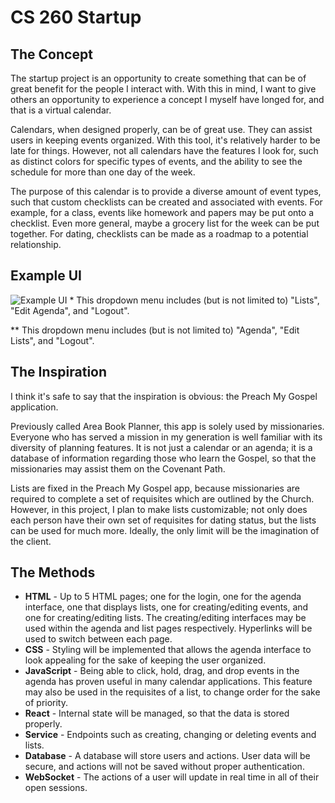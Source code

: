 # CS 260 Startup
## The Concept
The startup project is an opportunity to create something that can be of great benefit for the people I interact with. With this in mind, I want to give others an opportunity to experience a concept I myself have longed for, and that is a virtual calendar.

Calendars, when designed properly, can be of great use. They can assist users in keeping events organized. With this tool, it's relatively harder to be late for things. However, not all calendars have the features I look for, such as distinct colors for specific types of events, and the ability to see the schedule for more than one day of the week.

The purpose of this calendar is to provide a diverse amount of event types, such that custom checklists can be created and associated with events. For example, for a class, events like homework and papers may be put onto a checklist. Even more general, maybe a grocery list for the week can be put together. For dating, checklists can be made as a roadmap to a potential relationship.
## Example UI
![Example UI](260_startup_image.png)
\* This dropdown menu includes (but is not limited to) "Lists", "Edit Agenda", and "Logout".

\** This dropdown menu includes (but is not limited to) "Agenda", "Edit Lists", and "Logout".
## The Inspiration
I think it's safe to say that the inspiration is obvious: the Preach My Gospel application.

Previously called Area Book Planner, this app is solely used by missionaries. Everyone who has served a mission in my generation is well familiar with its diversity of planning features. It is not just a calendar or an agenda; it is a database of information regarding those who learn the Gospel, so that the missionaries may assist them on the Covenant Path.

Lists are fixed in the Preach My Gospel app, because missionaries are required to complete a set of requisites which are outlined by the Church. However, in this project, I plan to make lists customizable; not only does each person have their own set of requisites for dating status, but the lists can be used for much more. Ideally, the only limit will be the imagination of the client.
## The Methods
* **HTML** - Up to 5 HTML pages; one for the login, one for the agenda interface, one that displays lists, one for creating/editing events, and one for creating/editing lists. The creating/editing interfaces may be used within the agenda and list pages respectively. Hyperlinks will be used to switch between each page.
* **CSS** - Styling will be implemented that allows the agenda interface to look appealing for the sake of keeping the user organized.
* **JavaScript** - Being able to click, hold, drag, and drop events in the agenda has proven useful in many calendar applications. This feature may also be used in the requisites of a list, to change order for the sake of priority.
* **React** - Internal state will be managed, so that the data is stored properly.
* **Service** - Endpoints such as creating, changing or deleting events and lists.
* **Database** - A database will store users and actions. User data will be secure, and actions will not be saved without proper authentication.
* **WebSocket** - The actions of a user will update in real time in all of their open sessions.
